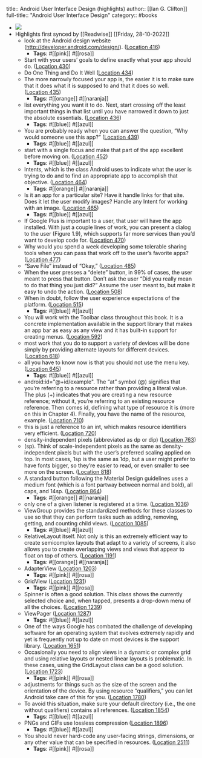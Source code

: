 title:: Android User Interface Design (highlights)
author:: [[Ian G. Clifton]]
full-title:: "Android User Interface Design"
category:: #books

- ![](https://images-na.ssl-images-amazon.com/images/I/51mMUA1MNZL._SL200_.jpg)
- Highlights first synced by [[Readwise]] [[Friday, 28-10-2022]]
	- look at the Android design website (http://developer.android.com/design/). ([Location 416](https://readwise.io/to_kindle?action=open&asin=B018BI07P0&location=416))
		- **Tags**: #[[pink]] #[[rosa]]
	- Start with your users’ goals to define exactly what your app should do. ([Location 430](https://readwise.io/to_kindle?action=open&asin=B018BI07P0&location=430))
	- Do One Thing and Do It Well ([Location 434](https://readwise.io/to_kindle?action=open&asin=B018BI07P0&location=434))
	- The more narrowly focused your app is, the easier it is to make sure that it does what it is supposed to and that it does so well. ([Location 435](https://readwise.io/to_kindle?action=open&asin=B018BI07P0&location=435))
		- **Tags**: #[[orange]] #[[naranja]]
	- list everything you want it to do. Next, start crossing off the least important things in that list until you have narrowed it down to just the absolute essentials. ([Location 436](https://readwise.io/to_kindle?action=open&asin=B018BI07P0&location=436))
		- **Tags**: #[[blue]] #[[azul]]
	- You are probably ready when you can answer the question, “Why would someone use this app?” ([Location 439](https://readwise.io/to_kindle?action=open&asin=B018BI07P0&location=439))
		- **Tags**: #[[blue]] #[[azul]]
	- start with a single focus and make that part of the app excellent before moving on. ([Location 452](https://readwise.io/to_kindle?action=open&asin=B018BI07P0&location=452))
		- **Tags**: #[[blue]] #[[azul]]
	- Intents, which is the class Android uses to indicate what the user is trying to do and to find an appropriate app to accomplish that objective. ([Location 464](https://readwise.io/to_kindle?action=open&asin=B018BI07P0&location=464))
		- **Tags**: #[[orange]] #[[naranja]]
	- Is it an app for a particular site? Have it handle links for that site. Does it let the user modify images? Handle any Intent for working with an image. ([Location 465](https://readwise.io/to_kindle?action=open&asin=B018BI07P0&location=465))
		- **Tags**: #[[blue]] #[[azul]]
	- If Google Plus is important to a user, that user will have the app installed. With just a couple lines of work, you can present a dialog to the user (Figure 1.9), which supports far more services than you’d want to develop code for. ([Location 470](https://readwise.io/to_kindle?action=open&asin=B018BI07P0&location=470))
	- Why would you spend a week developing some tolerable sharing tools when you can pass that work off to the user’s favorite apps? ([Location 477](https://readwise.io/to_kindle?action=open&asin=B018BI07P0&location=477))
	- “Save File” instead of “Okay,” ([Location 485](https://readwise.io/to_kindle?action=open&asin=B018BI07P0&location=485))
	- When the user presses a “delete” button, in 99% of cases, the user meant to press that button. Don’t ask the user “Did you really mean to do that thing you just did?” Assume the user meant to, but make it easy to undo the action. ([Location 508](https://readwise.io/to_kindle?action=open&asin=B018BI07P0&location=508))
	- When in doubt, follow the user experience expectations of the platform. ([Location 515](https://readwise.io/to_kindle?action=open&asin=B018BI07P0&location=515))
		- **Tags**: #[[blue]] #[[azul]]
	- You will work with the Toolbar class throughout this book. It is a concrete implementation available in the support library that makes an app bar as easy as any view and it has built-in support for creating menus. ([Location 592](https://readwise.io/to_kindle?action=open&asin=B018BI07P0&location=592))
	- most work that you do to support a variety of devices will be done simply by providing alternate layouts for different devices. ([Location 618](https://readwise.io/to_kindle?action=open&asin=B018BI07P0&location=618))
	- all you have to know now is that you should not use the menu key. ([Location 645](https://readwise.io/to_kindle?action=open&asin=B018BI07P0&location=645))
		- **Tags**: #[[blue]] #[[azul]]
	- android:id="@+id/example". The “at” symbol (@) signifies that you’re referring to a resource rather than providing a literal value. The plus (+) indicates that you are creating a new resource reference; without it, you’re referring to an existing resource reference. Then comes id, defining what type of resource it is (more on this in Chapter 4). Finally, you have the name of the resource, example. ([Location 710](https://readwise.io/to_kindle?action=open&asin=B018BI07P0&location=710))
	- this is just a reference to an int, which makes resource identifiers very efficient. ([Location 720](https://readwise.io/to_kindle?action=open&asin=B018BI07P0&location=720))
	- density-independent pixels (abbreviated as dp or dip) ([Location 763](https://readwise.io/to_kindle?action=open&asin=B018BI07P0&location=763))
	- (sp). Think of scale-independent pixels as the same as density-independent pixels but with the user’s preferred scaling applied on top. In most cases, 1sp is the same as 1dp, but a user might prefer to have fonts bigger, so they’re easier to read, or even smaller to see more on the screen. ([Location 818](https://readwise.io/to_kindle?action=open&asin=B018BI07P0&location=818))
	- A standard button following the Material Design guidelines uses a medium font (which is a font partway between normal and bold), all caps, and 14sp. ([Location 864](https://readwise.io/to_kindle?action=open&asin=B018BI07P0&location=864))
		- **Tags**: #[[orange]] #[[naranja]]
	- only one of a given listener is registered at a time. ([Location 1036](https://readwise.io/to_kindle?action=open&asin=B018BI07P0&location=1036))
	- ViewGroup provides the standardized methods for these classes to use so that they can perform tasks such as adding, removing, getting, and counting child views. ([Location 1085](https://readwise.io/to_kindle?action=open&asin=B018BI07P0&location=1085))
		- **Tags**: #[[blue]] #[[azul]]
	- RelativeLayout itself. Not only is this an extremely efficient way to create semicomplex layouts that adapt to a variety of screens, it also allows you to create overlapping views and views that appear to float on top of others. ([Location 1191](https://readwise.io/to_kindle?action=open&asin=B018BI07P0&location=1191))
		- **Tags**: #[[orange]] #[[naranja]]
	- AdapterView ([Location 1203](https://readwise.io/to_kindle?action=open&asin=B018BI07P0&location=1203))
		- **Tags**: #[[pink]] #[[rosa]]
	- GridView ([Location 1231](https://readwise.io/to_kindle?action=open&asin=B018BI07P0&location=1231))
		- **Tags**: #[[pink]] #[[rosa]]
	- Spinner is often a good solution. This class shows the currently selected choice and, when tapped, presents a drop-down menu of all the choices. ([Location 1239](https://readwise.io/to_kindle?action=open&asin=B018BI07P0&location=1239))
	- ViewPager ([Location 1287](https://readwise.io/to_kindle?action=open&asin=B018BI07P0&location=1287))
		- **Tags**: #[[blue]] #[[azul]]
	- One of the ways Google has combated the challenge of developing software for an operating system that evolves extremely rapidly and yet is frequently not up to date on most devices is the support library. ([Location 1651](https://readwise.io/to_kindle?action=open&asin=B018BI07P0&location=1651))
	- Occasionally you need to align views in a dynamic or complex grid and using relative layouts or nested linear layouts is problematic. In these cases, using the GridLayout class can be a good solution. ([Location 1723](https://readwise.io/to_kindle?action=open&asin=B018BI07P0&location=1723))
		- **Tags**: #[[pink]] #[[rosa]]
	- adjustments for things such as the size of the screen and the orientation of the device. By using resource “qualifiers,” you can let Android take care of this for you. ([Location 1780](https://readwise.io/to_kindle?action=open&asin=B018BI07P0&location=1780))
	- To avoid this situation, make sure your default directory (i.e., the one without qualifiers) contains all references. ([Location 1854](https://readwise.io/to_kindle?action=open&asin=B018BI07P0&location=1854))
		- **Tags**: #[[blue]] #[[azul]]
	- PNGs and GIFs use lossless compression ([Location 1896](https://readwise.io/to_kindle?action=open&asin=B018BI07P0&location=1896))
		- **Tags**: #[[blue]] #[[azul]]
	- You should never hard-code any user-facing strings, dimensions, or any other value that can be specified in resources. ([Location 2511](https://readwise.io/to_kindle?action=open&asin=B018BI07P0&location=2511))
		- **Tags**: #[[pink]] #[[rosa]]